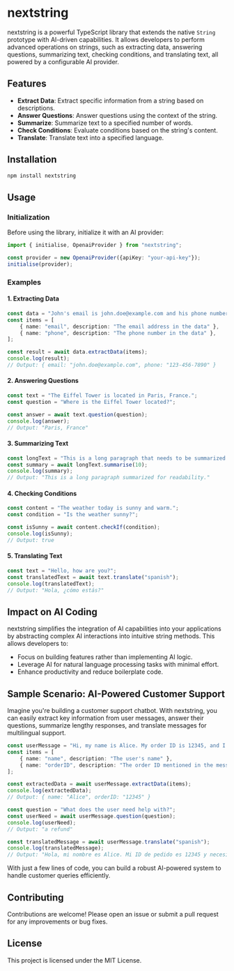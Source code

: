 # nextstring

nextstring is a powerful TypeScript library that extends the native `String` prototype with AI-driven capabilities. It allows developers to perform advanced operations on strings, such as extracting data, answering questions, summarizing text, checking conditions, and translating text, all powered by a configurable AI provider.

## Features

- **Extract Data**: Extract specific information from a string based on descriptions.
- **Answer Questions**: Answer questions using the context of the string.
- **Summarize**: Summarize text to a specified number of words.
- **Check Conditions**: Evaluate conditions based on the string's content.
- **Translate**: Translate text into a specified language.

## Installation

```bash
npm install nextstring
```

## Usage

### Initialization

Before using the library, initialize it with an AI provider:

```typescript
import { initialise, OpenaiProvider } from "nextstring";

const provider = new OpenaiProvider({apiKey: "your-api-key"});
initialise(provider);
```

### Examples

#### 1. Extracting Data

```typescript
const data = "John's email is john.doe@example.com and his phone number is 123-456-7890.";
const items = [
    { name: "email", description: "The email address in the data" },
    { name: "phone", description: "The phone number in the data" },
];

const result = await data.extractData(items);
console.log(result); 
// Output: { email: "john.doe@example.com", phone: "123-456-7890" }
```

#### 2. Answering Questions

```typescript
const text = "The Eiffel Tower is located in Paris, France.";
const question = "Where is the Eiffel Tower located?";

const answer = await text.question(question);
console.log(answer); 
// Output: "Paris, France"
```

#### 3. Summarizing Text

```typescript
const longText = "This is a long paragraph that needs to be summarized into fewer words for better readability.";
const summary = await longText.summarise(10);
console.log(summary); 
// Output: "This is a long paragraph summarized for readability."
```

#### 4. Checking Conditions

```typescript
const content = "The weather today is sunny and warm.";
const condition = "Is the weather sunny?";

const isSunny = await content.checkIf(condition);
console.log(isSunny); 
// Output: true
```

#### 5. Translating Text

```typescript
const text = "Hello, how are you?";
const translatedText = await text.translate("spanish");
console.log(translatedText); 
// Output: "Hola, ¿cómo estás?"
```

## Impact on AI Coding

nextstring simplifies the integration of AI capabilities into your applications by abstracting complex AI interactions into intuitive string methods. This allows developers to:

- Focus on building features rather than implementing AI logic.
- Leverage AI for natural language processing tasks with minimal effort.
- Enhance productivity and reduce boilerplate code.

## Sample Scenario: AI-Powered Customer Support

Imagine you're building a customer support chatbot. With nextstring, you can easily extract key information from user messages, answer their questions, summarize lengthy responses, and translate messages for multilingual support.

```typescript
const userMessage = "Hi, my name is Alice. My order ID is 12345, and I need help with a refund.";
const items = [
    { name: "name", description: "The user's name" },
    { name: "orderID", description: "The order ID mentioned in the message" },
];

const extractedData = await userMessage.extractData(items);
console.log(extractedData); 
// Output: { name: "Alice", orderID: "12345" }

const question = "What does the user need help with?";
const userNeed = await userMessage.question(question);
console.log(userNeed); 
// Output: "a refund"

const translatedMessage = await userMessage.translate("spanish");
console.log(translatedMessage);
// Output: "Hola, mi nombre es Alice. Mi ID de pedido es 12345 y necesito ayuda con un reembolso."
```

With just a few lines of code, you can build a robust AI-powered system to handle customer queries efficiently.

## Contributing

Contributions are welcome! Please open an issue or submit a pull request for any improvements or bug fixes.

## License

This project is licensed under the MIT License.  
